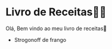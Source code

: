 # Livro de Receitas:man_cook:

Olá, Bem vindo ao meu livro de receitas:wave:

- Strogonoff de frango

  